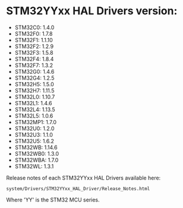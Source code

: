 # STM32YYxx HAL Drivers version:

  * STM32C0: 1.4.0
  * STM32F0: 1.7.8
  * STM32F1: 1.1.10
  * STM32F2: 1.2.9
  * STM32F3: 1.5.8
  * STM32F4: 1.8.4
  * STM32F7: 1.3.2
  * STM32G0: 1.4.6
  * STM32G4: 1.2.5
  * STM32H5: 1.5.0
  * STM32H7: 1.11.5
  * STM32L0: 1.10.7
  * STM32L1: 1.4.6
  * STM32L4: 1.13.5
  * STM32L5: 1.0.6
  * STM32MP1: 1.7.0
  * STM32U0: 1.2.0
  * STM32U3: 1.1.0
  * STM32U5: 1.6.2
  * STM32WB: 1.14.6
  * STM32WB0: 1.3.0
  * STM32WBA: 1.7.0
  * STM32WL: 1.3.1

Release notes of each STM32YYxx HAL Drivers available here:

`system/Drivers/STM32YYxx_HAL_Driver/Release_Notes.html`

Where 'YY' is the STM32 MCU series.
